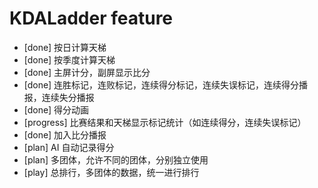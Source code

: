 # KDALadder feature
- [done] 按日计算天梯
- [done] 按季度计算天梯
- [done] 主屏计分，副屏显示比分
- [done] 连胜标记，连败标记，连续得分标记，连续失误标记，连续得分播报，连续失分播报
- [done] 得分动画
- [progress] 比赛结果和天梯显示标记统计（如连续得分，连续失误标记）
- [done] 加入比分播报
- [plan] AI 自动记录得分
- [plan] 多团体，允许不同的团体，分别独立使用
- [play] 总排行，多团体的数据，统一进行排行